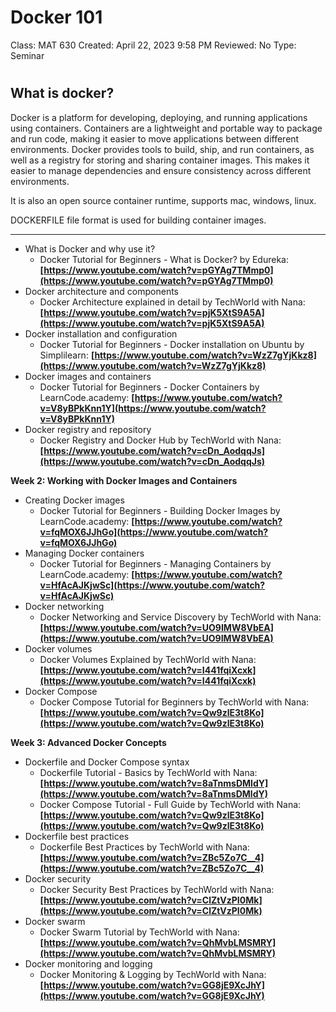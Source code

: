 # Docker 101

Class: MAT 630
Created: April 22, 2023 9:58 PM
Reviewed: No
Type: Seminar

# 

## What is docker?

Docker is a platform for developing, deploying, and running applications using containers. Containers are a lightweight and portable way to package and run code, making it easier to move applications between different environments. Docker provides tools to build, ship, and run containers, as well as a registry for storing and sharing container images. This makes it easier to manage dependencies and ensure consistency across different environments.

It is also an open source container runtime, supports mac, windows, linux.  

DOCKERFILE file format is used for building container images.

---

- What is Docker and why use it?
    - Docker Tutorial for Beginners - What is Docker? by Edureka: **[https://www.youtube.com/watch?v=pGYAg7TMmp0](https://www.youtube.com/watch?v=pGYAg7TMmp0)**
- Docker architecture and components
    - Docker Architecture explained in detail by TechWorld with Nana: **[https://www.youtube.com/watch?v=pjK5XtS9A5A](https://www.youtube.com/watch?v=pjK5XtS9A5A)**
- Docker installation and configuration
    - Docker Tutorial for Beginners - Docker installation on Ubuntu by Simplilearn: **[https://www.youtube.com/watch?v=WzZ7gYjKkz8](https://www.youtube.com/watch?v=WzZ7gYjKkz8)**
- Docker images and containers
    - Docker Tutorial for Beginners - Docker Containers by LearnCode.academy: **[https://www.youtube.com/watch?v=V8yBPkKnn1Y](https://www.youtube.com/watch?v=V8yBPkKnn1Y)**
- Docker registry and repository
    - Docker Registry and Docker Hub by TechWorld with Nana: **[https://www.youtube.com/watch?v=cDn_AodqqJs](https://www.youtube.com/watch?v=cDn_AodqqJs)**

**Week 2: Working with Docker Images and Containers**

- Creating Docker images
    - Docker Tutorial for Beginners - Building Docker Images by LearnCode.academy: **[https://www.youtube.com/watch?v=fqMOX6JJhGo](https://www.youtube.com/watch?v=fqMOX6JJhGo)**
- Managing Docker containers
    - Docker Tutorial for Beginners - Managing Containers by LearnCode.academy: **[https://www.youtube.com/watch?v=HfAcAJKjwSc](https://www.youtube.com/watch?v=HfAcAJKjwSc)**
- Docker networking
    - Docker Networking and Service Discovery by TechWorld with Nana: **[https://www.youtube.com/watch?v=UO9IMW8VbEA](https://www.youtube.com/watch?v=UO9IMW8VbEA)**
- Docker volumes
    - Docker Volumes Explained by TechWorld with Nana: **[https://www.youtube.com/watch?v=I441fqiXcxk](https://www.youtube.com/watch?v=I441fqiXcxk)**
- Docker Compose
    - Docker Compose Tutorial for Beginners by TechWorld with Nana: **[https://www.youtube.com/watch?v=Qw9zlE3t8Ko](https://www.youtube.com/watch?v=Qw9zlE3t8Ko)**

**Week 3: Advanced Docker Concepts**

- Dockerfile and Docker Compose syntax
    - Dockerfile Tutorial - Basics by TechWorld with Nana: **[https://www.youtube.com/watch?v=8aTnmsDMldY](https://www.youtube.com/watch?v=8aTnmsDMldY)**
    - Docker Compose Tutorial - Full Guide by TechWorld with Nana: **[https://www.youtube.com/watch?v=Qw9zlE3t8Ko](https://www.youtube.com/watch?v=Qw9zlE3t8Ko)**
- Dockerfile best practices
    - Dockerfile Best Practices by TechWorld with Nana: **[https://www.youtube.com/watch?v=ZBc5Zo7C__4](https://www.youtube.com/watch?v=ZBc5Zo7C__4)**
- Docker security
    - Docker Security Best Practices by TechWorld with Nana: **[https://www.youtube.com/watch?v=ClZtVzPI0Mk](https://www.youtube.com/watch?v=ClZtVzPI0Mk)**
- Docker swarm
    - Docker Swarm Tutorial by TechWorld with Nana: **[https://www.youtube.com/watch?v=QhMvbLMSMRY](https://www.youtube.com/watch?v=QhMvbLMSMRY)**
- Docker monitoring and logging
    - Docker Monitoring & Logging by TechWorld with Nana: **[https://www.youtube.com/watch?v=GG8jE9XcJhY](https://www.youtube.com/watch?v=GG8jE9XcJhY)**